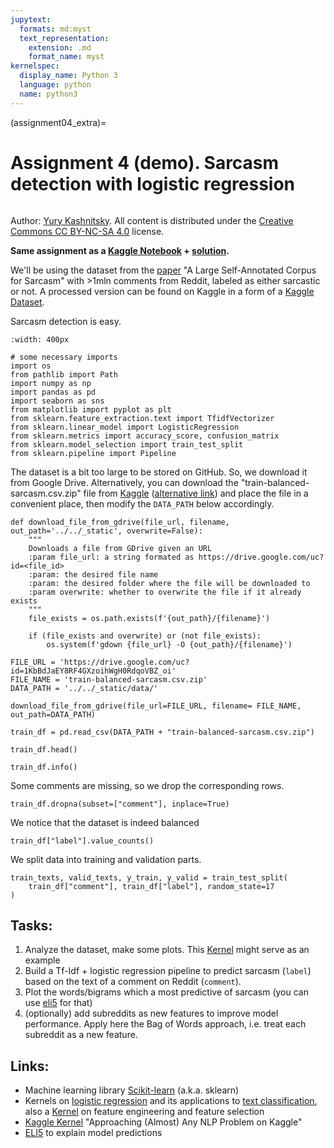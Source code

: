 ```yaml
---
jupytext:
  formats: md:myst
  text_representation:
    extension: .md
    format_name: myst
kernelspec:
  display_name: Python 3
  language: python
  name: python3
---
```


(assignment04_extra)=


# Assignment 4 (demo). Sarcasm detection with logistic regression


```{figure} /_static/img/ods_stickers.jpg
```

Author: [Yury Kashnitsky](https://www.linkedin.com/in/kashnitskiy/). All content is distributed under the [Creative Commons CC BY-NC-SA 4.0](https://creativecommons.org/licenses/by-nc-sa/4.0/) license.


**Same assignment as a [Kaggle Notebook](https://www.kaggle.com/kashnitsky/a4-demo-sarcasm-detection-with-logit) + [solution](https://www.kaggle.com/kashnitsky/a4-demo-sarcasm-detection-with-logit-solution).**


We'll be using the dataset from the [paper](https://arxiv.org/abs/1704.05579) "A Large Self-Annotated Corpus for Sarcasm" with >1mln comments from Reddit, labeled as either sarcastic or not. A processed version can be found on Kaggle in a form of a [Kaggle Dataset](https://www.kaggle.com/danofer/sarcasm).

Sarcasm detection is easy.


```{figure} /_static/img/yeah.jpeg
:width: 400px
```


```{code-cell} ipython3
# some necessary imports
import os
from pathlib import Path
import numpy as np
import pandas as pd
import seaborn as sns
from matplotlib import pyplot as plt
from sklearn.feature_extraction.text import TfidfVectorizer
from sklearn.linear_model import LogisticRegression
from sklearn.metrics import accuracy_score, confusion_matrix
from sklearn.model_selection import train_test_split
from sklearn.pipeline import Pipeline
```

The dataset is a bit too large to be stored on GitHub. So, we download it from Google Drive. Alternatively, you can download the "train-balanced-sarcasm.csv.zip" file from [Kaggle](https://www.kaggle.com/danofer/sarcasm?select=train-balanced-sarcasm.csv.zip) ([alternative link](https://drive.google.com/file/d/1KbBdJaEY8RF4GXzoihWgH0RdqoVBZ_oi/view?usp=sharing)) and place the file in a convenient place, then modify the `DATA_PATH` below accordingly.

```{code-cell} ipython3
def download_file_from_gdrive(file_url, filename, out_path='../../_static', overwrite=False):
    """
    Downloads a file from GDrive given an URL
    :param file_url: a string formated as https://drive.google.com/uc?id=<file_id>
    :param: the desired file name
    :param: the desired folder where the file will be downloaded to
    :param overwrite: whether to overwrite the file if it already exists
    """
    file_exists = os.path.exists(f'{out_path}/{filename}')

    if (file_exists and overwrite) or (not file_exists):
    	os.system(f'gdown {file_url} -O {out_path}/{filename}')
```

```{code-cell} ipython3
FILE_URL = 'https://drive.google.com/uc?id=1KbBdJaEY8RF4GXzoihWgH0RdqoVBZ_oi'
FILE_NAME = 'train-balanced-sarcasm.csv.zip'
DATA_PATH = '../../_static/data/'

download_file_from_gdrive(file_url=FILE_URL, filename= FILE_NAME, out_path=DATA_PATH)

train_df = pd.read_csv(DATA_PATH + "train-balanced-sarcasm.csv.zip")
```

```{code-cell} ipython3
train_df.head()
```


```{code-cell} ipython3
train_df.info()
```

Some comments are missing, so we drop the corresponding rows.


```{code-cell} ipython3
train_df.dropna(subset=["comment"], inplace=True)
```

We notice that the dataset is indeed balanced


```{code-cell} ipython3
train_df["label"].value_counts()
```

We split data into training and validation parts.


```{code-cell} ipython3
train_texts, valid_texts, y_train, y_valid = train_test_split(
    train_df["comment"], train_df["label"], random_state=17
)
```

## Tasks:
1. Analyze the dataset, make some plots. This [Kernel](https://www.kaggle.com/sudalairajkumar/simple-exploration-notebook-qiqc) might serve as an example
2. Build a Tf-Idf + logistic regression pipeline to predict sarcasm (`label`) based on the text of a comment on Reddit (`comment`).
3. Plot the words/bigrams which a most predictive of sarcasm (you can use [eli5](https://github.com/TeamHG-Memex/eli5) for that)
4. (optionally) add subreddits as new features to improve model performance. Apply here the Bag of Words approach, i.e. treat each subreddit as a new feature.

## Links:
  - Machine learning library [Scikit-learn](https://scikit-learn.org/stable/index.html) (a.k.a. sklearn)
  - Kernels on [logistic regression](https://www.kaggle.com/kashnitsky/topic-4-linear-models-part-2-classification) and its applications to [text classification](https://www.kaggle.com/kashnitsky/topic-4-linear-models-part-4-more-of-logit), also a [Kernel](https://www.kaggle.com/kashnitsky/topic-6-feature-engineering-and-feature-selection) on feature engineering and feature selection
  - [Kaggle Kernel](https://www.kaggle.com/abhishek/approaching-almost-any-nlp-problem-on-kaggle) "Approaching (Almost) Any NLP Problem on Kaggle"
  - [ELI5](https://github.com/TeamHG-Memex/eli5) to explain model predictions

